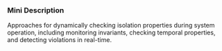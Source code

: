 ### Mini Description

Approaches for dynamically checking isolation properties during system operation, including monitoring invariants, checking temporal properties, and detecting violations in real-time.
